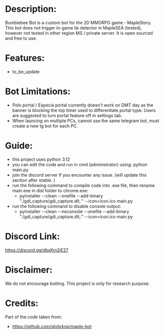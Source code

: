 # Description: 
Bumblebee Bot is a custom bot for the 2D MMORPG game - MapleStory.  
This bot does not trigger in-game lie detector in MapleSEA (tested), however not tested in other region MS / private server. 
It is open sourced and free to use. 

# Features:
- to_be_update

# Bot Limitations:
- Polo portal / Especia portal currently doesn't work on DMT day as the banner is blocking the top timer used to differentiate portal type. Users are suggested to turn portal feature off in settings tab. 
- When launcing on multiple PCs, cannot use the same telegram bot, must create a new tg bot for each PC. 

# Guide:
- this project uses python 3.12
- you can edit the code and run in cmd (administrator) using: python main.py
- join the discord server if you encounter any issue. (will update this section after stable. ) 
- run the following command to compile code into .exe file, then rename main.exe in dist folder to chrome.exe:
    - pyinstaller --clean --onefile --add-binary "./gdi_capture/gdi_capture.dll;." --icon=icon.ico main.py
- run the following command to disable console output:
    - pyinstaller --clean --noconsole --onefile --add-binary "./gdi_capture/gdi_capture.dll;." --icon=icon.ico main.py

# Discord Link: 
https://discord.gg/dbsKm2jE27

# Disclaimer:
We do not encourage botting. This project is only for research purpose. 

# Credits:
Part of the code taken from:
- https://github.com/qlvbrknp/maple-bot
